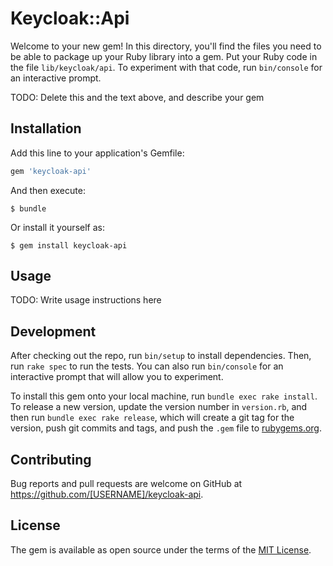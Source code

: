 # Keycloak::Api

Welcome to your new gem! In this directory, you'll find the files you need to be able to package up your Ruby library into a gem. Put your Ruby code in the file `lib/keycloak/api`. To experiment with that code, run `bin/console` for an interactive prompt.

TODO: Delete this and the text above, and describe your gem

## Installation

Add this line to your application's Gemfile:

```ruby
gem 'keycloak-api'
```

And then execute:

    $ bundle

Or install it yourself as:

    $ gem install keycloak-api

## Usage

TODO: Write usage instructions here

## Development

After checking out the repo, run `bin/setup` to install dependencies. Then, run `rake spec` to run the tests. You can also run `bin/console` for an interactive prompt that will allow you to experiment.

To install this gem onto your local machine, run `bundle exec rake install`. To release a new version, update the version number in `version.rb`, and then run `bundle exec rake release`, which will create a git tag for the version, push git commits and tags, and push the `.gem` file to [rubygems.org](https://rubygems.org).

## Contributing

Bug reports and pull requests are welcome on GitHub at https://github.com/[USERNAME]/keycloak-api.

## License

The gem is available as open source under the terms of the [MIT License](https://opensource.org/licenses/MIT).
